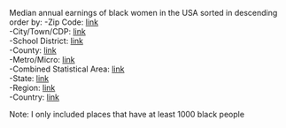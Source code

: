 Median annual earnings of black women in the USA sorted in descending order by:
-Zip Code: [link](zipcode)  
-City/Town/CDP: [link](cityTownCDP)  
-School District: [link](schoolDistrict)  
-County: [link](county)  
-Metro/Micro: [link](metroMicro)  
-Combined Statistical Area: [link](combinedStatisticalArea)  
-State: [link](state)  
-Region: [link](region)  
-Country: [link](country)  

Note: I only included places that have at least 1000 black people